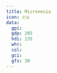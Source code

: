 ```yaml
---
title: Micronesia
icon: 🇫🇲
data:
  gpi:
  gdp: 205
  hdi: 135
  whr:
  col:
  gci:
  gfs: 30
---
```


